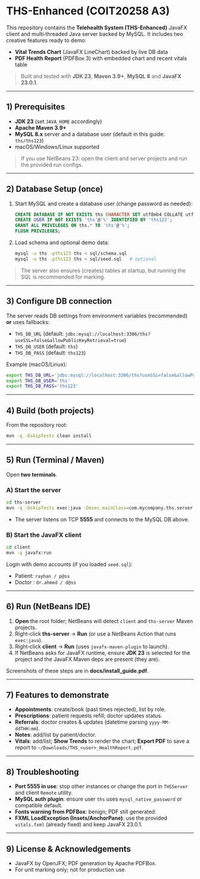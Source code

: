 # THS-Enhanced (COIT20258 A3)

This repository contains the **Telehealth System (THS-Enhanced)** JavaFX client and multi‑threaded Java server backed by MySQL.
It includes two creative features ready to demo:
- **Vital Trends Chart** (JavaFX LineChart) backed by live DB data
- **PDF Health Report** (PDFBox 3) with embedded chart and recent vitals table

> Built and tested with **JDK 23**, **Maven 3.9+**, **MySQL 8** and **JavaFX 23.0.1**.

---

## 1) Prerequisites

- **JDK 23** (set `JAVA_HOME` accordingly)
- **Apache Maven 3.9+**
- **MySQL 8.x** server and a database user (default in this guide: `ths/ths123`)
- macOS/Windows/Linux supported

> If you use NetBeans 23: open the client and server projects and run the provided run configs.

---

## 2) Database Setup (once)

1. Start MySQL and create a database user (change password as needed):
   ```sql
   CREATE DATABASE IF NOT EXISTS ths CHARACTER SET utf8mb4 COLLATE utf8mb4_unicode_ci;
   CREATE USER IF NOT EXISTS 'ths'@'%' IDENTIFIED BY 'ths123';
   GRANT ALL PRIVILEGES ON ths.* TO 'ths'@'%';
   FLUSH PRIVILEGES;
   ```

2. Load schema and optional demo data:
   ```bash
   mysql -u ths -pths123 ths < sql/schema.sql
   mysql -u ths -pths123 ths < sql/seed.sql   # optional
   ```

> The server also ensures (creates) tables at startup, but running the SQL is recommended for marking.

---

## 3) Configure DB connection

The server reads DB settings from environment variables (recommended) **or** uses fallbacks:

- `THS_DB_URL` (default: `jdbc:mysql://localhost:3306/ths?useSSL=false&allowPublicKeyRetrieval=true`)
- `THS_DB_USER` (default: `ths`)
- `THS_DB_PASS` (default: `ths123`)

Example (macOS/Linux):
```bash
export THS_DB_URL='jdbc:mysql://localhost:3306/ths?useSSL=false&allowPublicKeyRetrieval=true'
export THS_DB_USER='ths'
export THS_DB_PASS='ths123'
```

---

## 4) Build (both projects)

From the repository root:
```bash
mvn -q -DskipTests clean install
```

---

## 5) Run (Terminal / Maven)

Open **two terminals**.

### A) Start the server
```bash
cd ths-server
mvn -q -DskipTests exec:java -Dexec.mainClass=com.mycompany.ths.server.THSServer
```
- The server listens on TCP **5555** and connects to the MySQL DB above.

### B) Start the JavaFX client
```bash
cd client
mvn -q javafx:run
```

Login with demo accounts (if you loaded `seed.sql`):
- Patient: `rayhan / p@ss`
- Doctor : `dr.ahmed / d@ss`

---

## 6) Run (NetBeans IDE)

1. **Open** the root folder; NetBeans will detect `client` and `ths-server` Maven projects.
2. Right‑click **ths-server** → **Run** (or use a NetBeans Action that runs `exec:java`).
3. Right‑click **client** → **Run** (uses `javafx-maven-plugin` to launch).
4. If NetBeans asks for JavaFX runtime, ensure **JDK 23** is selected for the project and the JavaFX Maven deps are present (they are).

Screenshots of these steps are in **docs/install_guide.pdf**.

---

## 7) Features to demonstrate

- **Appointments**: create/book (past times rejected), list by role.
- **Prescriptions**: patient requests refill; doctor updates status.
- **Referrals**: doctor creates & updates (datetime parsing `yyyy-MM-ddTHH:mm`).
- **Notes**: add/list by patient/doctor.
- **Vitals**: add/list; **Show Trends** to render the chart; **Export PDF** to save a report to `~/Downloads/THS_<user>_HealthReport.pdf`.

---

## 8) Troubleshooting

- **Port 5555 in use**: stop other instances or change the port in `THSServer` and client `Remote` utility.
- **MySQL auth plugin**: ensure user `ths` uses `mysql_native_password` or compatible default.
- **Fonts warning from PDFBox**: benign; PDF still generated.
- **FXML LoadException (Insets/AnchorPane)**: use the provided `vitals.fxml` (already fixed) and keep JavaFX 23.0.1.

---

## 9) License & Acknowledgements

- JavaFX by OpenJFX; PDF generation by Apache PDFBox.
- For unit marking only; not for production use.
